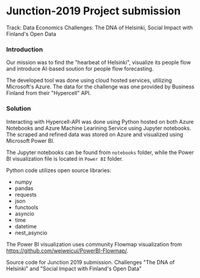 # Junction-2019 Project submission

Track:        Data Economics
Challenges:   The DNA of Helsinki, Social Impact with Finland's Open Data


### Introduction

Our mission was to find the "hearbeat of Helsinki", visualize its people flow and introduce AI-based soution for people flow forecasting.

The developed tool was done using cloud hosted services, utilizing Microsoft's Azure. The data for the challenge was one provided by Business Finland from their "Hypercell" API.


### Solution

Interacting with Hypercell-API was done using Python hosted on both Azure Notebooks and Azure Machine Learining Service using Jupyter notebooks. The scraped and refined data was stored on Azure and visualized using Microsoft Power BI.

The Jupyter notebooks can be found from `notebooks` folder, while the Power BI visualization file is located in `Power BI` folder.

Python code utilizes open source libraries:
- numpy
- pandas
- requests
- json
- functools
- asyncio
- time
- datetime
- nest_asyncio

The Power BI visualization uses community Flowmap visualization from https://github.com/weiweicui/PowerBI-Flowmap/.





Source code for Junction 2019 submission. Challenges "The DNA of Helsinki" and "Social Impact with Finland's Open Data"
